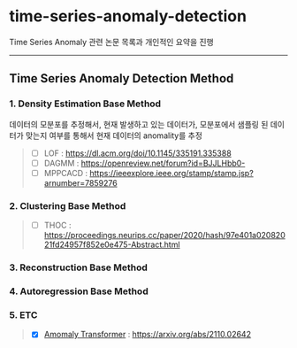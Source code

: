 # time-series-anomaly-detection
Time Series Anomaly 관련 논문 목록과 개인적인 요약을 진행

<hr>

## Time Series Anomaly Detection Method

### 1. Density Estimation Base Method

데이터의 모분포를 추정해서, 현재 발생하고 있는 데이터가, 모분포에서 샘플링 된 데이터가 맞는지 여부를 통해서 현재 데이터의 anomality를 추정
> * [ ] LOF : https://dl.acm.org/doi/10.1145/335191.335388
> * [ ] DAGMM : https://openreview.net/forum?id=BJJLHbb0-
> * [ ] MPPCACD : https://ieeexplore.ieee.org/stamp/stamp.jsp?arnumber=7859276

### 2. Clustering Base Method
> * [ ] THOC : https://proceedings.neurips.cc/paper/2020/hash/97e401a02082021fd24957f852e0e475-Abstract.html
### 3. Reconstruction Base Method
### 4. Autoregression Base Method
### 5. ETC
> * [x] [Amomaly Transformer](https://github.com/shinel94/time-series-anomaly-detection/blob/main/etc/Amomaly_Transformer.md) : https://arxiv.org/abs/2110.02642
